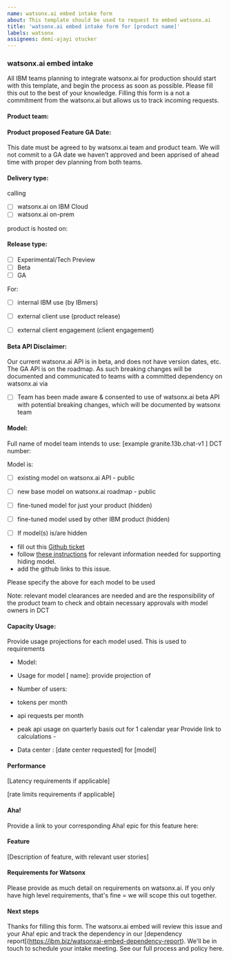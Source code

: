```yaml
---
name: watsonx.ai embed intake form
about: This template should be used to request to embed watsonx.ai 
title: 'watsonx.ai embed intake form for [product name]'
labels: watsonx
assignees: demi-ajayi otucker 
---
```


### watsonx.ai embed intake
All IBM teams planning to integrate watsonx.ai for production should start with this template, and begin the process as soon as possible. Please fill this out to the best of your knowledge. Filling this form is a not a commitment from the watsonx.ai but allows us to track incoming requests. 

#### Product team:

#### Product proposed Feature GA Date: 

 This date must be agreed to by watsonx.ai team and product team. We will not commit to a GA date we haven’t approved and been apprised of ahead time with proper dev planning from both teams. 

#### Delivery type:

calling 

- [ ] watsonx.ai on IBM Cloud 
- [ ] watsonx.ai on-prem

product is hosted on: 

#### Release type:
- [ ] Experimental/Tech Preview
- [ ] Beta
- [ ] GA

For:
- [ ] internal IBM use (by IBmers)
- [ ] external client use (product release)
- [ ] external client engagement (client engagement)


#### Beta API Disclaimer:

Our current watsonx.ai API is in beta, and does not have version dates, etc. The GA API is on the roadmap. As such breaking changes will be documented and communicated to teams with a committed dependency on watsonx.ai via 

- [ ] Team has been made aware & consented to use of watsonx.ai beta API with potential breaking changes, which will be documented by watsonx team

#### Model:

Full name of model team intends to use: [example granite.13b.chat-v1 ]
DCT number:

Model is: 
- [ ] existing model on watsonx.ai API - public 

- [ ] new base model on watsonx.ai roadmap - public

- [ ] fine-tuned model for just your product (hidden)

- [ ] fine-tuned model used by other IBM product (hidden)

 

- [ ] If model(s) is/are hidden 
- fill out this [Github ticket](https://github.ibm.com/NGP-TWC/ml-planning/issues/new?assignees=julianpayne&labels=WML-BYOM%2Cwatsonx%2Cwatsonx-inference-proxy%2Cwatsonx-fm-dev%2CdevOps&template=wml-byom-onboarding.md&title=watsonx.ai+onboarding+request) 
- follow [these instructions](https://ibm.ent.box.com/notes/1349751157331?s=bbp3rbdt29q81mqpci3ylopz43t1zc2b) for relevant information needed for supporting hiding model.
- add the github links to this issue.


Please specify  the above for each model to be used


Note: relevant model clearances are needed and are the responsibility of the product team to check and obtain necessary approvals with model owners in DCT



#### Capacity Usage:

Provide usage projections for each model used. This is used to requirements

- Model:

- Usage for model [ name]:
provide projection of
-  Number of users:
-  tokens per month
-  api requests per month
-  peak api usage
on quarterly basis out for 1 calendar year
Provide link to calculations - 
- Data center : [date center requested] for [model]

#### Performance

[Latency requirements if applicable]

[rate limits requirements if applicable]


#### Aha!
Provide a link to your corresponding Aha! epic for this feature here:

#### Feature

[Description of feature, with relevant user stories]


#### Requirements for Watsonx

Please provide as much detail on requirements on watsonx.ai. If you only have high level requirements, that's fine = we will scope this out together.


#### Next steps

Thanks for filling this form. The watsonx.ai embed will review this issue and your Aha! epic and track the dependency in our [dependency report[(https://ibm.biz/watsonxai-embed-dependency-report). 
We'll be in touch to schedule your intake meeting.
See our full process and policy here.  

